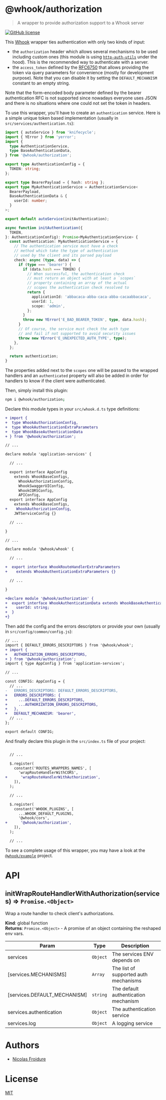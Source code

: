 [//]: # ( )
[//]: # (This file is automatically generated by a `metapak`)
[//]: # (module. Do not change it  except between the)
[//]: # (`content:start/end` flags, your changes would)
[//]: # (be overridden.)
[//]: # ( )
# @whook/authorization
> A wrapper to provide authorization support to a Whook server

[![GitHub license](https://img.shields.io/badge/license-MIT-blue.svg)](https://github.com/nfroidure/whook/blob/main/packages/whook-authorization/LICENSE)


[//]: # (::contents:start)

This [Whook](https://github.com/nfroidure/whook) wrapper ties authentication
with only two kinds of input:

- the `authorization` header which allows several mechanisms to be used
  including custom ones (this module is using
  [`http-auth-utils`](https://www.npmjs.com/package/http-auth-utils) under the
  hood). This is the recommended way to authenticate with a server.
- the `access_token` defined by the
  [RFC6750](https://tools.ietf.org/html/rfc6750#page-6) that allows providing
  the token via query parameters for convenience (mostly for development
  purpose). Note that you can disable it by setting the `DEFAULT_MECHANISM`
  constant to an empty string.

Note that the form-encoded body parameter defined by the bearer authentication
RFC is not supported since nowadays everyone uses JSON and there is no
situations where one could not set the token in headers.

To use this wrapper, you'll have to create an `authentication` service. Here is
a simple unique token based implementation (usually in
`src/services/authentication.ts`):

```ts
import { autoService } from 'knifecycle';
import { YError } from 'yerror';
import {
  type AuthenticationService,
  type BaseAuthenticationData,
} from '@whook/authorization';

export type AuthenticationConfig = {
  TOKEN: string;
};

export type BearerPayload = { hash: string };
export type MyAuthenticationService = AuthenticationService<
  BearerPayload,
  BaseAuthenticationData & {
    userId: number;
  }
>;

export default autoService(initAuthentication);

async function initAuthentication({
  TOKEN,
}: AuthenticationConfig): Promise<MyAuthenticationService> {
  const authentication: MyAuthenticationService = {
    // The authentication service must have a check
    // method which take the type of authentication
    // used by the client and its parsed payload
    check: async (type, data) => {
      if (type === 'bearer') {
        if (data.hash === TOKEN) {
          // When successful, the authentication check
          // must return an object with at least a `scopes`
          // property containing an array of the actual
          // scopes the authentication check resolved to
          return {
            applicationId: 'abbacaca-abba-caca-abba-cacaabbacaca',
            userId: 1,
            scope: 'admin',
          };
        }
        throw new YError('E_BAD_BEARER_TOKEN', type, data.hash);
      }
      // Of course, the service must check the auth type
      // and fail if not supported to avoid security issues
      throw new YError('E_UNEXPECTED_AUTH_TYPE', type);
    },
  };

  return authentication;
}
```

The properties added next to the `scopes` one will be passed to the wrapped
handlers and an `authenticated` property will also be added in order for
handlers to know if the client were authenticated.

Then, simply install this plugin:

```sh
npm i @whook/authorization;
```

Declare this module types in your `src/whook.d.ts` type definitions:

```diff
+ import {
+  type WhookAuthorizationConfig,
+  type WhookAuthenticationExtraParameters
+  type WhookBaseAuthenticationData
+ } from '@whook/authorization';

// ...

declare module 'application-services' {

  // ...

  export interface AppConfig
    extends WhookBaseConfigs,
      WhookAuthorizationConfig,
      WhookSwaggerUIConfig,
      WhookCORSConfig,
      APIConfig,
  export interface AppConfig
    extends WhookBaseConfigs,
+    WhookAuthorizationConfig,
    JWTServiceConfig {}

  // ...

}

// ...

declare module '@whook/whook' {

  // ...

+  export interface WhookRouteHandlerExtraParameters
+    extends WhookAuthenticationExtraParameters {}

  // ...

}

+declare module '@whook/authorization' {
+  export interface WhookAuthenticationData extends WhookBaseAuthenticationData {
+    userId: string;
+  }
+}

```

Then add the config and the errors descriptors or provide your own (usually in
`src/config/common/config.js`):

```diff
// ...
import { DEFAULT_ERRORS_DESCRIPTORS } from '@whook/whook';
+ import {
+   AUTHORIZATION_ERRORS_DESCRIPTORS,
+ } from '@whook/authorization';
import { type AppConfig } from 'application-services';

// ...

const CONFIG: AppConfig = {
  // ...
-   ERRORS_DESCRIPTORS: DEFAULT_ERRORS_DESCRIPTORS,
+   ERRORS_DESCRIPTORS: {
+     ...DEFAULT_ERRORS_DESCRIPTORS,
+     ...AUTHORIZATION_ERRORS_DESCRIPTORS,
+   },
+   DEFAULT_MECHANISM: 'bearer',
  // ...
};

export default CONFIG;
```

And finally declare this plugin in the `src/index.ts` file of your project:

```diff

  // ...

  $.register(
    constant('ROUTES_WRAPPERS_NAMES', [
      'wrapRouteHandlerWithCORS',
+      'wrapRouteHandlerWithAuthorization',
    ]),
  );

  // ...

  $.register(
    constant('WHOOK_PLUGINS', [
      ...WHOOK_DEFAULT_PLUGINS,
      '@whook/cors',
+      '@whook/authorization',
    ]),
  );

  // ...
```

To see a complete usage of this wrapper, you may have a look at the
[`@whook/example`](https://github.com/nfroidure/whook/tree/master/packages/whook-example)
project.

[//]: # (::contents:end)

# API
<a name="initWrapRouteHandlerWithAuthorization"></a>

## initWrapRouteHandlerWithAuthorization(services) ⇒ <code>Promise.&lt;Object&gt;</code>
Wrap a route handler to check client's authorizations.

**Kind**: global function  
**Returns**: <code>Promise.&lt;Object&gt;</code> - A promise of an object containing the reshaped env vars.  

| Param | Type | Description |
| --- | --- | --- |
| services | <code>Object</code> | The services ENV depends on |
| [services.MECHANISMS] | <code>Array</code> | The list of supported auth mechanisms |
| [services.DEFAULT_MECHANISM] | <code>string</code> | The default authentication mechanism |
| services.authentication | <code>Object</code> | The authentication service |
| services.log | <code>Object</code> | A logging service |


# Authors
- [Nicolas Froidure](http://insertafter.com/en/index.html)

# License
[MIT](https://github.com/nfroidure/whook/blob/main/packages/whook-authorization/LICENSE)
